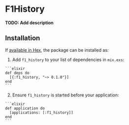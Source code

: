 # F1History

**TODO: Add description**

## Installation

If [available in Hex](https://hex.pm/docs/publish), the package can be installed as:

  1. Add `f1_history` to your list of dependencies in `mix.exs`:

    ```elixir
    def deps do
      [{:f1_history, "~> 0.1.0"}]
    end
    ```

  2. Ensure `f1_history` is started before your application:

    ```elixir
    def application do
      [applications: [:f1_history]]
    end
    ```

